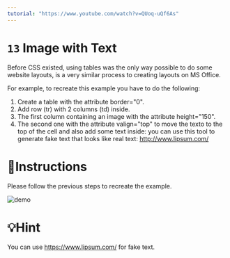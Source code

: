 ```yaml
---
tutorial: "https://www.youtube.com/watch?v=QUoq-uQf6As"
---
```


# `13` Image with Text

Before CSS existed, using tables was the only way possible to do some website layouts, is a very similar process to creating layouts on MS Office.

For example, to recreate this example you have to do the following:

1. Create a table with the attribute border="0".
2. Add row (tr) with 2 columns (td) inside.
3. The first column containing an image with the attribute height="150". 
4. The second one with the attribute valign="top" to move the texto to the top of the cell and also add some text inside: you can use this tool to generate fake text that looks like real text: http://www.lipsum.com/
  
# 📝Instructions 

Please follow the previous steps to recreate the example.
  
![demo](http://i.imgur.com/opTIFpg.png)

# 💡Hint

You can use https://www.lipsum.com/ for fake text.


